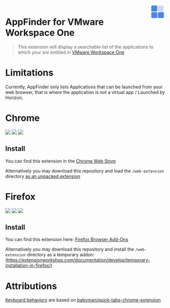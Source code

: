 <img src="icons/icon48.png" align="right" />

# AppFinder for VMware Workspace One
>This extension will display a searchable list of the applications to which your are entitled in [VMware Workspace One](https://www.vmware.com/products/workspace-one.html)

# Limitations
Currently, AppFinder only lists Applications that can be launched from your web browser, that is where the application is not a virtual app / Launched by Horizon.

# Chrome
<img src="https://img.shields.io/chrome-web-store/stars/aehfcfgkfhkaclkhjhonjoabaklkpggc"> <img src="https://img.shields.io/chrome-web-store/v/aehfcfgkfhkaclkhjhonjoabaklkpggc"> <img src="https://img.shields.io/chrome-web-store/users/aehfcfgkfhkaclkhjhonjoabaklkpggc">

## Install
You can find this extension in the [Chrome Web Store](https://chrome.google.com/webstore/detail/appfinder-for-workspace-o/aehfcfgkfhkaclkhjhonjoabaklkpggc)

Alternatively you may download this repository and load the `/web-extension` directory [as an unpacked extension](https://developer.chrome.com/extensions/getstarted#manifest)

# Firefox
<img src="https://img.shields.io/amo/stars/appfinder-for-workspace-one"> <img src="https://img.shields.io/amo/v/appfinder-for-workspace-one"> <img src="https://img.shields.io/amo/users/appfinder-for-workspace-one">

## Install
You can find this extension here: [Firefox Browser Add-Ons](https://addons.mozilla.org/en-US/firefox/addon/appfinder-for-workspace-one)

Alternatively you may download this repository and install the `/web-extension` directory as a temporary addon: (https://extensionworkshop.com/documentation/develop/temporary-installation-in-firefox/)

# Attributions
[Keyboard behaviors](src/keyboard_behaviors.js) are based on [babyman/quick-tabs-chrome-extension](https://github.com/babyman/quick-tabs-chrome-extension)
